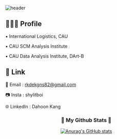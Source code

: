 ![header](https://capsule-render.vercel.app/api?type=Blur&height=250&section=header&text=shylitBoi's%20Hub&fontSize=90&color=auto)

🧑🏻‍💻 Profile
---
▪️ International Logistics, CAU

▪️  CAU SCM Analysis Institute

▪️ CAU Data Analysis Institute, DArt-B


🔗 Link
---
📩 Email : rkdekgns82@gmail.com

📷 Insta : shylitboi

🌐 LinkedIn : Dahoon Kang


<h3 align="center">👾 My Github Stats 👾</h3>
<div align="center">

[![Anurag's GitHub stats](https://github-readme-stats.vercel.app/api?username=shylitBoi&hide_title=true&show_icons=true&include_all_commits=true&disable_animations=true&theme=ocean_dark)](https://github.com/anuraghazra/github-readme-stats)
</div>

